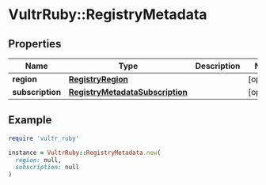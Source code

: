 # VultrRuby::RegistryMetadata

## Properties

| Name | Type | Description | Notes |
| ---- | ---- | ----------- | ----- |
| **region** | [**RegistryRegion**](RegistryRegion.md) |  | [optional] |
| **subscription** | [**RegistryMetadataSubscription**](RegistryMetadataSubscription.md) |  | [optional] |

## Example

```ruby
require 'vultr_ruby'

instance = VultrRuby::RegistryMetadata.new(
  region: null,
  subscription: null
)
```

